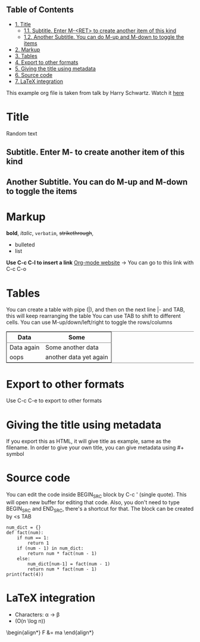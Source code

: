<div id="table-of-contents">
<h2>Table of Contents</h2>
<div id="text-table-of-contents">
<ul>
<li><a href="#sec-1">1. Title</a>
<ul>
<li><a href="#sec-1-1">1.1. Subtitle. Enter M-&lt;RET&gt; to create another item of this kind</a></li>
<li><a href="#sec-1-2">1.2. Another Subtitle. You can do M-up and M-down to toggle the items</a></li>
</ul>
</li>
<li><a href="#sec-2">2. Markup</a></li>
<li><a href="#sec-3">3. Tables</a></li>
<li><a href="#sec-4">4. Export to other formats</a></li>
<li><a href="#sec-5">5. Giving the title using metadata</a></li>
<li><a href="#sec-6">6. Source code</a></li>
<li><a href="#sec-7">7. LaTeX integration</a></li>
</ul>
</div>
</div>

This example org file is taken from talk by Harry Schwartz. Watch it [here](https://www.youtube.com/watch?v%3DSzA2YODtgK4&index%3D4&t%3D688s&list%3DWL)

# Title<a id="sec-1" name="sec-1"></a>

Random text

## Subtitle. Enter M-<RET> to create another item of this kind<a id="sec-1-1" name="sec-1-1"></a>

## Another Subtitle. You can do M-up and M-down to toggle the items<a id="sec-1-2" name="sec-1-2"></a>

# Markup<a id="sec-2" name="sec-2"></a>

**bold**, *italic*, `verbatim`, <del>strikethrough</del>, 

-   bulleted
-   list

**Use C-c C-l to insert a link**
[Org-mode website](http://orgmode.org) -> You can go to this link with C-c C-o

# Tables<a id="sec-3" name="sec-3"></a>

You can create a table with pipe (|), and then on the next line |- and TAB, this will keep rearranging the table
You can use TAB to shift to different cells. 
You can use M-up/down/left/right to toggle the rows/columns

<table border="2" cellspacing="0" cellpadding="6" rules="groups" frame="hsides">


<colgroup>
<col  class="left" />

<col  class="left" />
</colgroup>
<thead>
<tr>
<th scope="col" class="left">Data</th>
<th scope="col" class="left">Some</th>
</tr>
</thead>

<tbody>
<tr>
<td class="left">Data again</td>
<td class="left">Some another data</td>
</tr>


<tr>
<td class="left">oops</td>
<td class="left">another data yet again</td>
</tr>
</tbody>
</table>

# Export to other formats<a id="sec-4" name="sec-4"></a>

Use C-c C-e to export to other formats 

# Giving the title using metadata<a id="sec-5" name="sec-5"></a>

If you export this as HTML, it will give title as example, same as the filename. 
In order to give your own title, you can give metadata using #+ symbol

# Source code<a id="sec-6" name="sec-6"></a>

You can edit the code inside BEGIN<sub>SRC</sub> block by C-c ' (single quote). This will open new buffer for editing that code.
Also, you don't need to type BEGIN<sub>SRC</sub> and END<sub>SRC</sub>, there's a shortcut for that. The block can be created by <s TAB

    num_dict = {}
    def fact(num):
        if num == 1:
            return 1
        if (num - 1) in num_dict:
            return num * fact(num - 1)
        else:
            num_dict[num-1] = fact(num - 1)
            return num * fact(num - 1)
    print(fact(4))

# LaTeX integration<a id="sec-7" name="sec-7"></a>

-   Characters: &alpha; &rarr; &beta;
-   \(O(n \log n)\)

\begin{align*}
    F &= ma
\end{align*}